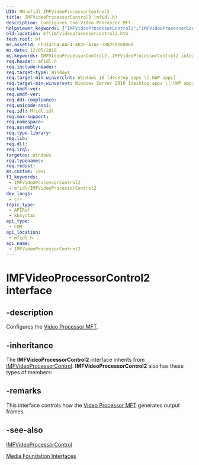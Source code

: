 ```yaml
---
UID: NN:mfidl.IMFVideoProcessorControl2
title: IMFVideoProcessorControl2 (mfidl.h)
description: Configures the Video Processor MFT.
helpviewer_keywords: ["IMFVideoProcessorControl2","IMFVideoProcessorControl2 interface [Media Foundation]","IMFVideoProcessorControl2 interface [Media Foundation]","described","mf.imfvideoprocessorcontrol2","mfidl/IMFVideoProcessorControl2"]
old-location: mf\imfvideoprocessorcontrol2.htm
tech.root: mf
ms.assetid: FE314254-AAE4-482E-A7AE-28B2591E0060
ms.date: 12/05/2018
ms.keywords: IMFVideoProcessorControl2, IMFVideoProcessorControl2 interface [Media Foundation], IMFVideoProcessorControl2 interface [Media Foundation],described, mf.imfvideoprocessorcontrol2, mfidl/IMFVideoProcessorControl2
req.header: mfidl.h
req.include-header: 
req.target-type: Windows
req.target-min-winverclnt: Windows 10 [desktop apps \| UWP apps]
req.target-min-winversvr: Windows Server 2016 [desktop apps \| UWP apps]
req.kmdf-ver: 
req.umdf-ver: 
req.ddi-compliance: 
req.unicode-ansi: 
req.idl: Mfidl.idl
req.max-support: 
req.namespace: 
req.assembly: 
req.type-library: 
req.lib: 
req.dll: 
req.irql: 
targetos: Windows
req.typenames: 
req.redist: 
ms.custom: 19H1
f1_keywords:
 - IMFVideoProcessorControl2
 - mfidl/IMFVideoProcessorControl2
dev_langs:
 - c++
topic_type:
 - APIRef
 - kbSyntax
api_type:
 - COM
api_location:
 - mfidl.h
api_name:
 - IMFVideoProcessorControl2
---
```


# IMFVideoProcessorControl2 interface


## -description

Configures the <a href="/windows/desktop/medfound/video-processor-mft">Video Processor MFT</a>.

## -inheritance

The <b>IMFVideoProcessorControl2</b> interface inherits from <a href="/windows/desktop/api/mfidl/nn-mfidl-imfvideoprocessorcontrol">IMFVideoProcessorControl</a>. <b>IMFVideoProcessorControl2</b> also has these types of members:

## -remarks

This interface controls how the <a href="/windows/desktop/medfound/video-processor-mft">Video Processor MFT</a> generates output frames.

## -see-also

<a href="/windows/desktop/api/mfidl/nn-mfidl-imfvideoprocessorcontrol">IMFVideoProcessorControl</a>



<a href="/windows/desktop/medfound/media-foundation-interfaces">Media Foundation Interfaces</a>

